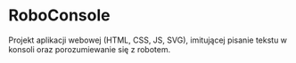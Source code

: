 # RoboConsole

Projekt aplikacji webowej (HTML, CSS, JS, SVG), imitującej pisanie tekstu w konsoli oraz porozumiewanie się z robotem.
